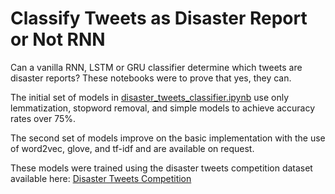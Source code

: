 # Classify Tweets as Disaster Report or Not RNN
Can a vanilla RNN, LSTM or GRU classifier determine which tweets are disaster reports? These notebooks were to prove that yes, they can. 

The initial set of models in [disaster_tweets_classifier.ipynb](disaster_tweets_classifier.ipynb) use only lemmatization, stopword removal, and simple models to achieve accuracy rates over 75%.

The second set of models improve on the basic implementation with the use of word2vec, glove, and tf-idf and are available on request.

These models were trained using the disaster tweets competition dataset available here: [Disaster Tweets Competition](https://www.kaggle.com/competitions/nlp-getting-started)
